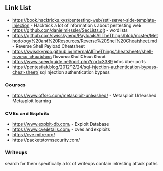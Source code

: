## Link List

- https://book.hacktricks.xyz/pentesting-web/ssti-server-side-template-injection - Hacktrick a lot of information's about pentesting web
- https://github.com/danielmiessler/SecLists.git - wordlists
- https://github.com/swisskyrepo/PayloadsAllTheThings/blob/master/Methodology%20and%20Resources/Reverse%20Shell%20Cheatsheet.md - Reverse Shell Payload Cheatsheet
- https://swisskyrepo.github.io/InternalAllTheThings/cheatsheets/shell-reverse-cheatsheet Reverse ShellCheat Sheet
- https://www.speedguide.net/port.php?port=3389 infos über ports
- https://pentestlab.blog/2012/12/24/sql-injection-authentication-bypass-cheat-sheet/ sql injection authentication bypass


### Courses
- https://www.offsec.com/metasploit-unleashed/ - Metasploit Unleashed Metasploit learning


### CVEs and Exploits
- https://www.exploit-db.com/ - Exploit Database
- https://www.cvedetails.com/ - cves and exploits
- https://cve.mitre.org/
- https://packetstormsecurity.com/


### Writeups
search for them specifically a lot of writeups contain intresting attack paths